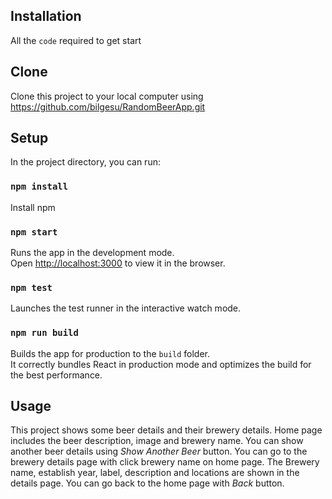 ## Installation

All the `code` required to get start

## Clone

Clone this project to your local computer using https://github.com/bilgesu/RandomBeerApp.git


## Setup

In the project directory, you can run:

### `npm install`

Install npm

### `npm start`

Runs the app in the development mode.<br />
Open [http://localhost:3000](http://localhost:3000) to view it in the browser.

### `npm test`

Launches the test runner in the interactive watch mode.<br />

### `npm run build`

Builds the app for production to the `build` folder.<br />
It correctly bundles React in production mode and optimizes the build for the best performance.

## Usage
This project shows some beer details and their brewery details. Home page includes the beer description, image and brewery name. You can show another beer details using *Show Another Beer* button. You can go to the brewery details page with click brewery name on home page. The Brewery name, establish year, label, description and locations are shown in the details page. You can go back to the home page with *Back* button.


